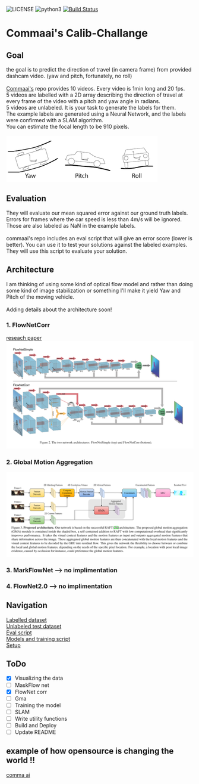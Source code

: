 ![LICENSE](https://img.shields.io/badge/license-MIT-blue.svg)
![python3](https://img.shields.io/badge/python-3.8-blue.svg)
[![Build Status](https://travis-ci.com/shauray8/Calib-Challange.svg?branch=master)](https://travis-ci.com/shauray8/Calib-Challange)

# Commaai's Calib-Challange
## Goal
the goal is to predict the direction of travel (in camera frame) from provided dashcam video. (yaw and pitch, fortunately, no roll)
</br></br>
[Commaai's](https://github.com/commaai/calib_challange) repo provides 10 videos. Every video is 1min long and 20 fps.</br>
5 videos are labelled with a 2D array describing the direction of travel at every frame of the video with a pitch and yaw angle in radians.</br>
5 videos are unlabeled. It is your task to generate the labels for them.</br>
The example labels are generated using a Neural Network, and the labels were confirmed with a SLAM algorithm.</br>
You can estimate the focal length to be 910 pixels.</br>
</br>
![](./Docs/yaw-pitch-roll.png)

## Evaluation
They will evaluate our mean squared error against our ground truth labels. Errors for frames where the car speed is less than 4m/s will be ignored. Those are also labeled as NaN in the example labels.
</br></br>
commaai's repo includes an eval script that will give an error score (lower is better). You can use it to test your solutions against the labeled examples. They will use this script to evaluate your solution.

## Architecture 
I am thinking of using some kind of optical flow model and rather than doing some kind of image stabilization or something I'll make it yield Yaw and Pitch of the moving vehicle.
</br></br>
Adding details about the architecture soon!
### 1. FlowNetCorr
[reseach paper](https://arxiv.org/pdf/1504.06852.pdf)
![](./Docs/FlowNetARch.png)
### 2. Global Motion Aggregation
![](./Docs/GMA_Arch.png)
### 3. MarkFlowNet --> no implimentation 
### 4. FlowNet2.0 --> no implimentation 

## Navigation
[Labelled dataset](./labeled)</br>
[Unlabeled test dataset](./unlabeled)</br>
[Eval script](eval.py)</br>
[Models and training script](./calib)</br>
[Setup](setup.py) </br>

## ToDo
- [x] Visualizing the data
- [ ] MaskFlow net
- [x] FlowNet corr
- [ ] Gma
- [ ] Training the model
- [ ] SLAM
- [ ] Write utility functions
- [ ] Build and Deploy
- [ ] Update README

## example of how opensource is changing the world !! 
[comma ai](https://github.com/commaai)
